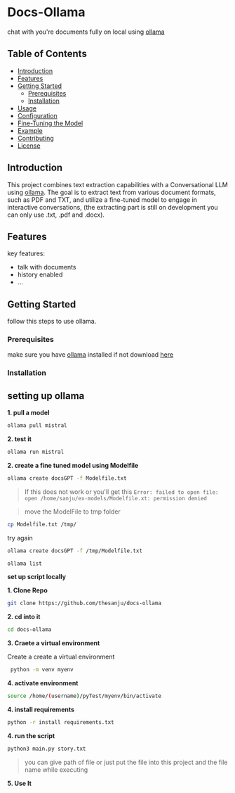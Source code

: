 # Docs-Ollama

chat with you're documents fully on local using [ollama](https://github.com/jmorganca/ollama)
## Table of Contents
- [Introduction](#introduction)
- [Features](#features)
- [Getting Started](#getting-started)
  - [Prerequisites](#prerequisites)
  - [Installation](#installation)
- [Usage](#usage)
- [Configuration](#configuration)
- [Fine-Tuning the Model](#fine-tuning-the-model)
- [Example](#example)
- [Contributing](#contributing)
- [License](#license)

## Introduction

This project combines text extraction capabilities with a Conversational LLM using [ollama](https://github.com/jmorganca/ollama). The goal is to extract text from various document formats, such as PDF and TXT, and utilize a fine-tuned model to engage in interactive conversations, (the extracting part is still on development you can only use .txt, .pdf and .docx).


## Features

key features:
- talk with documents
- history enabled
- ...

## Getting Started

follow this steps to use ollama.

### Prerequisites

make sure you have  [ollama](https://github.com/jmorganca/ollama) installed if not download [here](ollama.ai)

### Installation 

## setting up ollama

**1. pull a model**

   ```bash
ollama pull mistral
```
**2. test it**

   ```bash
ollama run mistral
```
**2. create a fine tuned model using Modelfile**

   ```bash
ollama create docsGPT -f Modelfile.txt
```
>If this does not work or you'll get this `Error: failed to open file: open /home/sanju/ex-models/Modelfile.xt: permission denied`

>move the ModelFile to tmp folder
   ```bash
 cp Modelfile.txt /tmp/
```
 try again

   ```bash
ollama create docsGPT -f /tmp/Modelfile.txt
```
   ```bash
ollama list
```

**set up script locally**

**1. Clone Repo**

```bash
git clone https://github.com/thesanju/docs-ollama
```

**2. cd into it**

```bash
cd docs-ollama
```

**3. Craete a virtual environment**

Create a create a virtual environment
```bash
 python -m venv myenv
```
**4. activate environment**

``` bash
source /home/(username)/pyTest/myenv/bin/activate
```

**4. install requirements**

```bash
python -r install requirements.txt
```
**4. run the script**

```bash
python3 main.py story.txt
```
> you can give path of file or just put the file into this project and the file name while executing


**5. Use It**
